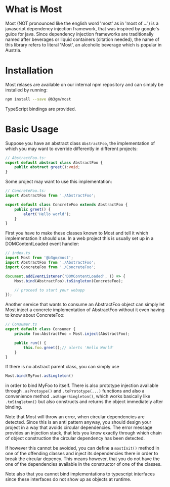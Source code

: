 What is Most
============

Most (NOT pronounced like the english word 'most' as in 'most of ...') is a
javascript dependency
injection framework, that was inspired by google's guice for java. Since
dependency injection frameworks are
traditionally named after beverages or liquid containers (citation needed),
the name of this library refers to literal 'Most', an alcoholic
beverage which is popular in Austria.

Installation
============

Most relases are available on our internal npm repository and can simply be
installed by running:

```bash
npm install --save @b3gm/most
```

TypeScript bindings are provided.

Basic Usage
===========

Suppose you have an abstract class `AbstractFoo`, the implementation
of which you may want to override differently in different projects:

```typescript
// AbstractFoo.ts:
export default abstract class AbstractFoo {
	public abstract greet():void;
}
```

Some project may want to use this implementation:
```typescript
// ConcreteFoo.ts:
import AbstractFoo from './AbstractFoo';

export default class ConcreteFoo extends AbstractFoo {
	public greet() {
		alert('Hello world');
	}
}
```

First you have to make these classes known to Most and tell it which
implementation it should use. In a web project this is usually set up
in a DOMContentLoaded event handler:

```typescript
// index.ts
import Most from '@b3gm/most';
import AbstractFoo from './AbstractFoo';
import ConcreteFoo from './ConcreteFoo';

document.addEventListener('DOMContentLoaded', () => {
	Most.bind(AbstractFoo).toSingleton(ConcreteFoo);

	// proceed to start your webapp
});
```

Another service that wants to consume an AbstractFoo object can simply
let Most inject a concrete implementation of AbstractFoo without it
even having to know about ConcreteFoo:

```typescript
// Consumer.ts
export default class Consumer {
	private foo:AbstractFoo = Most.inject(AbstractFoo);

	public run() {
		this.foo.greet();// alerts 'Hello World'
	}
}
```

If there is no abstract parent class, you can simply use
```typescript
Most.bind(MyFoo).asSingleton()
```

in order to bind MyFoo to itself. There is also prototype injection
available through `.asProtoype()` and `.toPrototype(...)` functions
and also a convenience method `.asEagerSingleton()`, which works
basically like `.toSingleton()` but also constructs and returns the
object immediately after binding.

Note that Most will throw an error, when circular dependencies are
detected. Since this is an anti pattern anyway, you should design
your project in a way that avoids circular dependencies. The error
message provides an injection stack, that lets you know exactly
through which chain of object construction the circular dependency has
been detected.

If however this cannot be avoided, you can define a `mostInit()` method
in one of the offending classes and inject its dependencies there in
order to break the circular depency. This means however, that you do not
have the one of the dependencies available in the constructor of one
of the classes.

Note also that you cannot bind implementations to typescript interfaces
since these interfaces do not show up as objects at runtime.